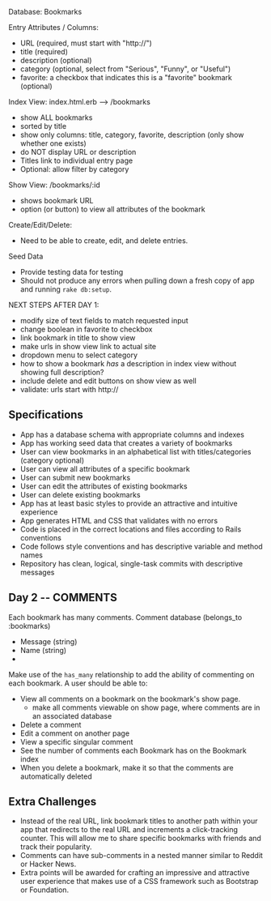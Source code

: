 Database: Bookmarks

Entry Attributes / Columns:
  * URL (required, must start with "http://")
  * title (required)
  * description (optional)
  * category (optional, select from "Serious", "Funny", or "Useful")
  * favorite: a checkbox that indicates this is a "favorite" bookmark (optional)


Index View: index.html.erb  -->  /bookmarks
  * show ALL bookmarks
  * sorted by title
  * show only columns: title, category, favorite, description (only show whether one exists)
  * do NOT display URL or description
  * Titles link to individual entry page
  * Optional: allow filter by category

Show View: /bookmarks/:id
  * shows bookmark URL
  * option (or button) to view all attributes of the bookmark

Create/Edit/Delete:
  * Need to be able to create, edit, and delete entries.

Seed Data
  * Provide testing data for testing
  * Should not produce any errors when pulling down a fresh copy of app and running `rake db:setup`.

NEXT STEPS AFTER DAY 1:
  * modify size of text fields to match requested input
  * change boolean in favorite to checkbox
  * link bookmark in title to show view
  * make urls in show view link to actual site
  * dropdown menu to select category
  * how to show a bookmark *has* a description in index view without showing full description?
  * include delete and edit buttons on show view as well
  * validate: urls start with http://

## Specifications

  * App has a database schema with appropriate columns and indexes
  * App has working seed data that creates a variety of bookmarks
  * User can view bookmarks in an alphabetical list with titles/categories (category optional)
  * User can view all attributes of a specific bookmark
  * User can submit new bookmarks
  * User can edit the attributes of existing bookmarks
  * User can delete existing bookmarks
  * App has at least basic styles to provide an attractive and intuitive experience
  * App generates HTML and CSS that validates with no errors
  * Code is placed in the correct locations and files according to Rails conventions
  * Code follows style conventions and has descriptive variable and method names
  * Repository has clean, logical, single-task commits with descriptive messages


## Day 2 -- COMMENTS

Each bookmark has many comments.
Comment database (belongs_to :bookmarks)
  * Message (string)
  * Name (string)
  *

Make use of the `has_many` relationship to add the ability of commenting on each bookmark. A user should be able to:

* View all comments on a bookmark on the bookmark's show page.
  - make all comments viewable on show page, where comments are in an associated database
* Delete a comment
* Edit a comment on another page
* View a specific singular comment
* See the number of comments each Bookmark has on the Bookmark index
* When you delete a bookmark, make it so that the comments are automatically deleted


## Extra Challenges

* Instead of the real URL, link bookmark titles to another path within your app that redirects to the real URL and increments a click-tracking counter. This will allow me to share specific bookmarks with friends and track their popularity.
* Comments can have sub-comments in a nested manner similar to Reddit or Hacker News.
* Extra points will be awarded for crafting an impressive and attractive user experience that makes use of a CSS framework such as Bootstrap or Foundation.

